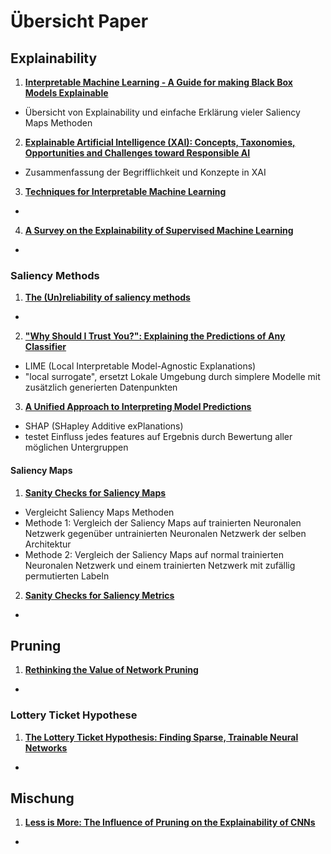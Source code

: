 # Übersicht Paper

## Explainability

1. [**Interpretable Machine Learning - A Guide for making Black Box Models Explainable**](https://christophm.github.io/interpretable-ml-book/)
- Übersicht von Explainability und einfache Erklärung vieler Saliency Maps Methoden

2. [**Explainable Artificial Intelligence (XAI): Concepts, Taxonomies, Opportunities and Challenges toward Responsible AI**](https://arxiv.org/abs/1910.10045)
- Zusammenfassung der Begrifflichkeit und Konzepte in XAI

3. [**Techniques for Interpretable Machine Learning**](https://arxiv.org/abs/1808.00033)
- 

4. [**A Survey on the Explainability of Supervised Machine Learning**](https://arxiv.org/abs/2011.07876)
- 


### Saliency Methods

1. [**The (Un)reliability of saliency methods**](https://arxiv.org/abs/1711.00867)
- 

2. [**"Why Should I Trust You?": Explaining the Predictions of Any Classifier**](https://arxiv.org/abs/1602.04938)
- LIME (Local Interpretable Model-Agnostic Explanations)
- "local surrogate", ersetzt Lokale Umgebung durch simplere Modelle mit zusätzlich generierten Datenpunkten

3. [**A Unified Approach to Interpreting Model Predictions**](https://arxiv.org/abs/1705.07874)
- SHAP (SHapley Additive exPlanations)
- testet Einfluss jedes features auf Ergebnis durch Bewertung aller möglichen Untergruppen

#### Saliency Maps

1. [**Sanity Checks for Saliency Maps**](https://arxiv.org/abs/1810.03292)
- Vergleicht Saliency Maps Methoden
- Methode 1: Vergleich der Saliency Maps auf trainierten Neuronalen Netzwerk gegenüber untrainierten Neuronalen Netzwerk der selben Architektur
- Methode 2: Vergleich der Saliency Maps auf normal trainierten Neuronalen Netzwerk und einem trainierten Netzwerk mit zufällig permutierten Labeln

2. [**Sanity Checks for Saliency Metrics**](https://arxiv.org/abs/1912.01451)
- 

## Pruning

1. [**Rethinking the Value of Network Pruning**](https://arxiv.org/abs/1810.05270)
-

### Lottery Ticket Hypothese

1. [**The Lottery Ticket Hypothesis: Finding Sparse, Trainable Neural Networks**](https://arxiv.org/abs/1803.03635)
-

## Mischung

1. [**Less is More: The Influence of Pruning on the Explainability of CNNs**](https://arxiv.org/pdf/2302.08878.pdf)
-

